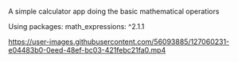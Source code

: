 A simple calculator app doing the basic mathematical operatiors

Using packages:
       math_expressions: ^2.1.1




https://user-images.githubusercontent.com/56093885/127060231-e04483b0-0eed-48ef-bc03-421febc21fa0.mp4

